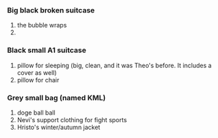 ### Big black broken suitcase
1) the bubble wraps
2) 
### Black small A1 suitcase
1) pillow for sleeping (big, clean, and it was Theo's before. It includes a cover as well)
2) pillow for chair 

### Grey small bag (named KML)
1) doge ball ball
2) Nevi's support clothing for fight sports
3) Hristo's winter/autumn jacket